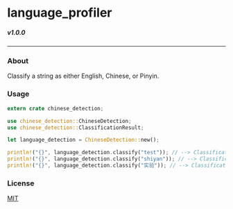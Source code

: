 # language_profiler
##### v1.0.0
---

### About
Classify a string as either English, Chinese, or Pinyin. 

### Usage
```rust
extern crate chinese_detection;

use chinese_detection::ChineseDetection;
use chinese_detection::ClassificationResult;

let language_detection = ChineseDetection::new();

println!("{}", language_detection.classify("test")); // --> ClassificationResult::EN
println!("{}", language_detection.classify("shiyan")); // --> ClassificationResult::PY
println!("{}", language_detection.classify("实验")); // --> ClassificationResult::ZH
```

### License
[MIT](https://github.com/sotch-pr35mac/language_profiler/blob/master/LICENSE)
